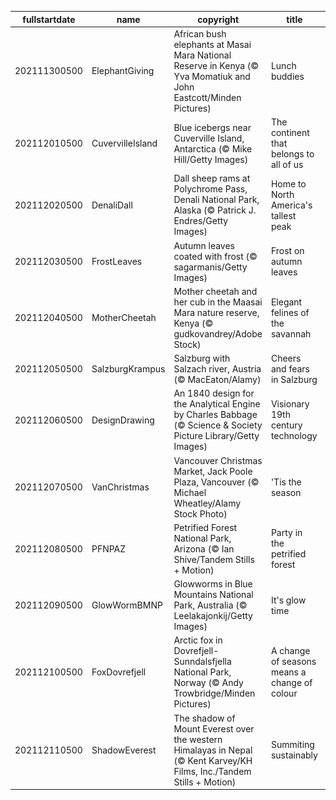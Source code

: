 |fullstartdate|name|copyright|title|image|
|--|--|--|--|--|
202111300500|ElephantGiving|African bush elephants at Masai Mara National Reserve in Kenya (© Yva Momatiuk and John Eastcott/Minden Pictures)|Lunch buddies|![](/en-CA/2021/12/202111300500ElephantGiving.jpg)|
202112010500|CuvervilleIsland|Blue icebergs near Cuverville Island, Antarctica (© Mike Hill/Getty Images)|The continent that belongs to all of us|![](/en-CA/2021/12/202112010500CuvervilleIsland.jpg)|
202112020500|DenaliDall|Dall sheep rams at Polychrome Pass, Denali National Park, Alaska (© Patrick J. Endres/Getty Images)|Home to North America's tallest peak|![](/en-CA/2021/12/202112020500DenaliDall.jpg)|
202112030500|FrostLeaves|Autumn leaves coated with frost (© sagarmanis/Getty Images)|Frost on autumn leaves|![](/en-CA/2021/12/202112030500FrostLeaves.jpg)|
202112040500|MotherCheetah|Mother cheetah and her cub in the Maasai Mara nature reserve, Kenya (© gudkovandrey/Adobe Stock)|Elegant felines of the savannah|![](/en-CA/2021/12/202112040500MotherCheetah.jpg)|
202112050500|SalzburgKrampus|Salzburg with Salzach river, Austria (© MacEaton/Alamy)|Cheers and fears in Salzburg|![](/en-CA/2021/12/202112050500SalzburgKrampus.jpg)|
202112060500|DesignDrawing|An 1840 design for the Analytical Engine by Charles Babbage (© Science & Society Picture Library/Getty Images)|Visionary 19th century technology|![](/en-CA/2021/12/202112060500DesignDrawing.jpg)|
202112070500|VanChristmas|Vancouver Christmas Market, Jack Poole Plaza, Vancouver (© Michael Wheatley/Alamy Stock Photo)|'Tis the season|![](/en-CA/2021/12/202112070500VanChristmas.jpg)|
202112080500|PFNPAZ|Petrified Forest National Park, Arizona (© Ian Shive/Tandem Stills + Motion)|Party in the petrified forest|![](/en-CA/2021/12/202112080500PFNPAZ.jpg)|
202112090500|GlowWormBMNP|Glowworms in Blue Mountains National Park, Australia (© Leelakajonkij/Getty Images)|It's glow time|![](/en-CA/2021/12/202112090500GlowWormBMNP.jpg)|
202112100500|FoxDovrefjell|Arctic fox in Dovrefjell-Sunndalsfjella National Park, Norway (© Andy Trowbridge/Minden Pictures)|A change of seasons means a change of colour|![](/en-CA/2021/12/202112100500FoxDovrefjell.jpg)|
202112110500|ShadowEverest|The shadow of Mount Everest over the western Himalayas in Nepal (© Kent Karvey/KH Films, Inc./Tandem Stills + Motion)|Summiting sustainably|![](/en-CA/2021/12/202112110500ShadowEverest.jpg)|
